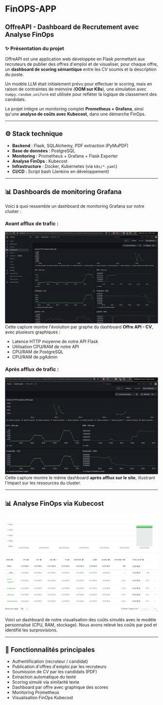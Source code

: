 # FinOPS-APP

## OffreAPI - Dashboard de Recrutement avec Analyse FinOps

### ✨ Présentation du projet

OffreAPI est une application web développée en Flask permettant aux recruteurs de publier des offres d'emploi et de visualiser, pour chaque offre, un **dashboard de scoring sémantique** entre les CV soumis et la description du poste.

Un modèle LLM était initialement prévu pour effectuer le scoring, mais en raison de contraintes de mémoire (**OOM sur K8s**), une simulation avec `numpy.random.uniform` est utilisée pour refléter la logique de classement des candidats.

Le projet intègre un monitoring complet **Prometheus + Grafana**, ainsi qu'une **analyse de coûts avec Kubecost**, dans une démarche FinOps.

---

## ⚙️ Stack technique

* **Backend** : Flask, SQLAlchemy, PDF extraction (PyMuPDF)
* **Base de données** : PostgreSQL
* **Monitoring** : Prometheus + Grafana + Flask Exporter
* **Analyse FinOps** : Kubecost
* **Infrastructure** : Docker, Kubernetes (via `k8s/*.yaml`)
* **CI/CD** : Script bash (Jenkins en développement)

---

## 📊 Dashboards de monitoring Grafana

Voici à quoi ressemble un dashboard de monitoring Grafana sur notre cluster :

### Avant afflux de trafic :

![Dashboard avant afflux](captures/Avant_requests.png)
Cette capture montre l'évolution par graphe du dashboard **Offre API - CV**, avec plusieurs graphiques :

* Latence HTTP moyenne de notre API Flask
* Utilisation CPU/RAM de notre API
* CPU/RAM de PostgreSQL
* CPU/RAM de pgAdmin

### Après afflux de trafic :

![Dashboard après afflux](captures/Apres_requests.png)
Cette capture montre le même dashboard **après afflux sur le site**, illustrant l'impact sur les ressources du cluster.

---

## 📊 Analyse FinOps via Kubecost

![Dashboard Kubecost](captures/Kubecost.png)

Voici un dashboard de notre visualisation des coûts simulés avec le modèle personnalisé (CPU, RAM, stockage). Nous avons relevé les coûts par pod et identifié les surprovisions.

---

## 📅 Fonctionnalités principales

* Authentification (recruteur / candidat)
* Publication d'offres d'emploi par les recruteurs
* Soumission de CV par les candidats (PDF)
* Extraction automatique du texte
* Scoring simulé via similarité texte
* Dashboard par offre avec graphique des scores
* Monitoring Prometheus
* Visualisation FinOps Kubecost
